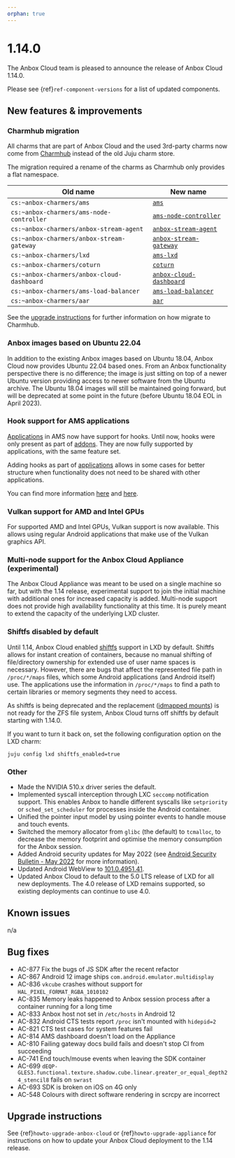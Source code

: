 ```yaml
---
orphan: true
---
```

# 1.14.0

The Anbox Cloud team is pleased to announce the release of Anbox Cloud 1.14.0.

Please see {ref}`ref-component-versions` for a list of updated components.

## New features & improvements

### Charmhub migration

All charms that are part of Anbox Cloud and the used 3rd-party charms now come from [Charmhub](https://charmhub.io) instead of the old Juju charm store.

The migration required a rename of the charms as Charmhub only provides a flat namespace.

| Old name | New name |
|----------|----------|
| `cs:~anbox-charmers/ams` | [`ams`](https://charmhub.io/ams) |
| `cs:~anbox-charmers/ams-node-controller` | [`ams-node-controller`](https://charmhub.io/ams-node-controller) |
| `cs:~anbox-charmers/anbox-stream-agent` | [`anbox-stream-agent`](https://charmhub.io/anbox-stream-agent) |
| `cs:~anbox-charmers/anbox-stream-gateway` | [`anbox-stream-gateway`](https://charmhub.io/anbox-stream-gateway) |
| `cs:~anbox-charmers/lxd`| [`ams-lxd`](https://charmhub.io/ams-lxd) |
| `cs:~anbox-charmers/coturn` | [`coturn`](https://charmhub.io/coturn) |
| `cs:~anbox-charmers/anbox-cloud-dashboard` | [`anbox-cloud-dashboard`](https://charmhub.io/anbox-cloud-dashboard) |
| `cs:~anbox-charmers/ams-load-balancer` | [`ams-load-balancer`](https://charmhub.io/ams-load-balancer) |
| `cs:~anbox-charmers/aar` | [`aar`](https://charmhub.io/aar) |

See the [upgrade instructions](https://anbox-cloud.io/docs/howto/update/upgrade-anbox) for further information on how migrate to Charmhub.

### Anbox images based on Ubuntu 22.04

In addition to the existing Anbox images based on Ubuntu 18.04, Anbox Cloud now provides Ubuntu 22.04 based ones. From an Anbox functionality perspective there is no difference; the image is just sitting on top of a newer Ubuntu version providing access to newer software from the Ubuntu archive. The Ubuntu 18.04 images will still be maintained going forward, but will be deprecated at some point in the future (before Ubuntu 18.04 EOL in April 2023).

### Hook support for AMS applications

[Applications](https://anbox-cloud.io/docs/howto/application/landing) in AMS now have support for hooks. Until now, hooks were only present as part of [addons](https://anbox-cloud.io/docs/howto/addons/landing). They are now fully supported by applications, with the same feature set.

Adding hooks as part of [applications](https://anbox-cloud.io/docs/howto/application/landing) allows in some cases for better structure when functionality does not need to be shared with other applications.

You can find more information [here](https://anbox-cloud.io/docs/ref/hooks) and [here](https://anbox-cloud.io/docs/howto/application/extend).

### Vulkan support for AMD and Intel GPUs

For supported AMD and Intel GPUs, Vulkan support is now available. This allows using regular Android applications that make use of the Vulkan graphics API.

### Multi-node support for the Anbox Cloud Appliance (experimental)

The Anbox Cloud Appliance was meant to be used on a single machine so far, but with the 1.14 release, experimental support to join the initial machine with additional ones for increased capacity is added. Multi-node support does not provide high availability functionality at this time. It is purely meant to extend the capacity of the underlying LXD cluster.

### Shiftfs disabled by default

Until 1.14, Anbox Cloud enabled [shiftfs](https://discuss.linuxcontainers.org/t/trying-out-shiftfs/5155) support in LXD by default. Shiftfs allows for instant creation of containers, because no manual shifting of file/directory ownership for extended use of user name spaces is necessary. However, there are bugs that affect the represented file path in `/proc/*/maps` files, which some Android applications (and Android itself) use. The applications use the information in `/proc/*/maps` to find a path to certain libraries or memory segments they need to access.

As shiftfs is being deprecated and the replacement ([idmapped mounts](https://lore.kernel.org/lkml/20210213130042.828076-1-christian.brauner@ubuntu.com/T/#u)) is not ready for the ZFS file system, Anbox Cloud turns off shiftfs by default starting with 1.14.0.

If you want to turn it back on, set the following configuration option on the LXD charm:

    juju config lxd shiftfs_enabled=true

### Other

* Made the NVIDIA 510.x driver series the default.
* Implemented syscall interception through LXC `seccomp` notification support. This enables Anbox to handle different syscalls like `setpriority` or `sched_set_scheduler` for processes inside the Android container.
* Unified the pointer input model by using pointer events to handle mouse and touch events.
* Switched the memory allocator from `glibc` (the default) to `tcmalloc`, to decrease the memory footprint and optimise the memory consumption for the Anbox session.
* Added Android security updates for May 2022 (see [Android Security Bulletin - May 2022](https://source.android.com/security/bulletin/2022-05-01) for more information).
* Updated Android WebView to [101.0.4951.41](https://chromereleases.googleblog.com/2022/04/stable-channel-update-for-desktop_26.html).
* Updated Anbox Cloud to default to the 5.0 LTS release of LXD for all new deployments. The 4.0 release of LXD remains supported, so existing deployments can continue to use 4.0.

## Known issues

n/a

## Bug fixes

* AC-877 Fix the bugs of JS SDK after the recent refactor
* AC-867 Android 12 image ships `com.android.emulator.multidisplay`
* AC-836 `vkcube` crashes without support for `HAL_PIXEL_FORMAT_RGBA_1010102`
* AC-835 Memory leaks happened to Anbox session process after a container running for a long time
* AC-833 Anbox host not set in `/etc/hosts` in Android 12
* AC-832 Android CTS tests report `/proc` isn't mounted with `hidepid=2`
* AC-821 CTS test cases for system features fail
* AC-814 AMS dashboard doesn't load on the Appliance
* AC-810 Failing gateway docs build fails and doesn't stop CI from succeeding
* AC-741 End touch/mouse events when leaving the SDK container
* AC-699 `dEQP-GLES3.functional.texture.shadow.cube.linear.greater_or_equal_depth24_stencil8` fails on `swrast`
* AC-693 SDK is broken on iOS on 4G only
* AC-548 Colours with direct software rendering in scrcpy are incorrect

## Upgrade instructions

See {ref}`howto-upgrade-anbox-cloud` or {ref}`howto-upgrade-appliance` for instructions on how to update your Anbox Cloud deployment to the 1.14 release.
